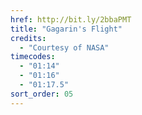 ```yaml
---
href: http://bit.ly/2bbaPMT
title: "Gagarin's Flight"
credits:
  - "Courtesy of NASA"
timecodes:
  - "01:14"
  - "01:16"
  - "01:17.5"
sort_order: 05
---
```

